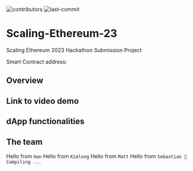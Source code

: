 ![contributors](https://img.shields.io/github/contributors/hanpham32/Scaling-Ethereum-23)
![last-commit](https://img.shields.io/github/last-commit/hanpham32/Scaling-Ethereum-23)

# Scaling-Ethereum-23
Scaling Ethereum 2023 Hackathon Submission Project

Smart Contract address:

## Overview

## Link to video demo

## dApp functionalities

## The team
Hello from `Han`
Hello from `Kimlong`
Hello from `Matt`
Hello from `Sebastian 🫶`
`Compiling ...`
